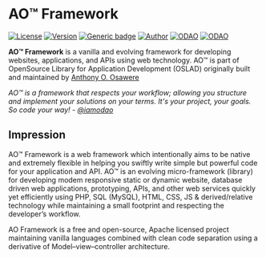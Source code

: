 # AO™ Framework
[![License](https://img.shields.io/badge/License-Apache%202.0-red.svg)](https://github.com/AO24hq/ao/blob/master/LICENSE)
[![Version](https://img.shields.io/badge/Version-Evolving-yellow.svg)](https://github.com/AO24hq/ao/releases/latest)
[![Generic badge](https://img.shields.io/badge/Wiki-Read-1abc9c.svg)](https://github.com/AO24hq/ao/wiki)
[![Author](https://img.shields.io/badge/Creator-OSAWERE™-green.svg)](https://www.osawere.com/)
[![ODAO](https://img.shields.io/badge/Twitter-@iamodao-gold.svg)](https://www.twitter.com/iamodao)
[![ODAO](https://img.shields.io/badge/LinkedIn-iamodao-blue.svg)](https://www.linkedin.com/in/iamodao/)

**AO™ Framework** is a vanilla and evolving framework for developing websites, applications, and APIs using web technology. AO™ is part of OpenSource Library for Application Development (OSLAD) originally built and maintained by [Anthony O. Osawere](https://github.com/iamodao/)

*AO™ is a framework that respects your workflow; allowing you structure and implement your solutions on your terms. It's your project, your goals. So code your way! - _[@iamodao](https://www.twitter.com/iamodao)_*

## Impression

AO™ Framework is a web framework which intentionally aims to be native and extremely flexible in helping you swiftly write simple but powerful code for your application and API. AO™ is an evolving micro-framework (library) for developing modem responsive static or dynamic website, database driven web applications, prototyping, APIs, and other web services quickly yet efficiently using PHP, SQL (MySQL), HTML, CSS, JS & derived/relative technology while maintaining a small footprint and respecting the developer’s workflow.

AO Framework is a free and open-source, Apache licensed project maintaining vanilla languages combined with clean code separation using a derivative of Model–view–controller architecture.